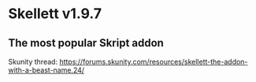 # Skellett v1.9.7

## The most popular Skript addon

Skunity thread: https://forums.skunity.com/resources/skellett-the-addon-with-a-beast-name.24/
